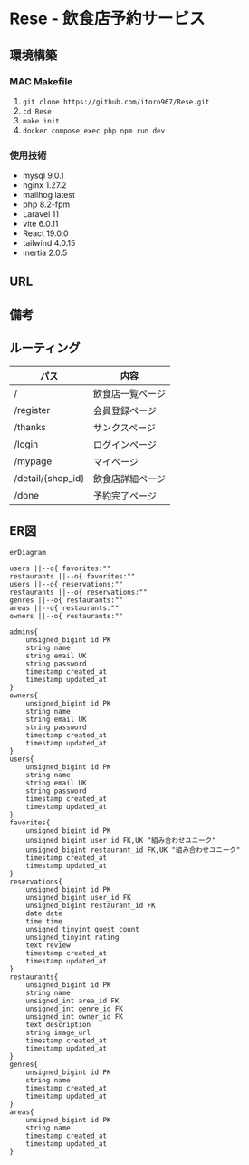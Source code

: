 # Rese - 飲食店予約サービス
## 環境構築
### MAC Makefile
1. ```git clone https://github.com/itoro967/Rese.git```
1. ```cd Rese```
1. ```make init```
1. ```docker compose exec php npm run dev```
### 使用技術
- mysql 9.0.1
- nginx 1.27.2
- mailhog latest
- php 8.2-fpm
- Laravel 11
- vite 6.0.11
- React 19.0.0
- tailwind 4.0.15
- inertia 2.0.5

## URL
## 備考

## ルーティング
|パス|内容
|-|-|
|/|飲食店一覧ページ|
|/register|会員登録ページ|
|/thanks|サンクスページ|
|/login|ログインページ|
|/mypage|マイページ|
|/detail/{shop_id}|飲食店詳細ページ|
|/done|予約完了ページ|

## ER図
```mermaid
erDiagram

users ||--o{ favorites:""
restaurants ||--o{ favorites:""
users ||--o{ reservations:""
restaurants ||--o{ reservations:""
genres ||--o{ restaurants:""
areas ||--o{ restaurants:""
owners ||--o{ restaurants:""

admins{
    unsigned_bigint id PK
    string name
    string email UK
    string password
    timestamp created_at
    timestamp updated_at
}
owners{
    unsigned_bigint id PK
    string name
    string email UK
    string password
    timestamp created_at
    timestamp updated_at
}
users{
    unsigned_bigint id PK
    string name
    string email UK
    string password
    timestamp created_at
    timestamp updated_at
}
favorites{
    unsigned_bigint id PK
    unsigned_bigint user_id FK,UK "組み合わせユニーク"
    unsigned_bigint restaurant_id FK,UK "組み合わせユニーク"
    timestamp created_at
    timestamp updated_at
}
reservations{
    unsigned_bigint id PK
    unsigned_bigint user_id FK
    unsigned_bigint restaurant_id FK
    date date
    time time
    unsigned_tinyint guest_count
    unsigned_tinyint rating
    text review 
    timestamp created_at
    timestamp updated_at
}
restaurants{
    unsigned_bigint id PK
    string name
    unsigned_int area_id FK
    unsigned_int genre_id FK
    unsigned_int owner_id FK
    text description
    string image_url
    timestamp created_at
    timestamp updated_at
}
genres{
    unsigned_bigint id PK
    string name
    timestamp created_at
    timestamp updated_at
}
areas{
    unsigned_bigint id PK
    string name
    timestamp created_at
    timestamp updated_at
}
```